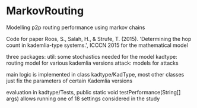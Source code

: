 # MarkovRouting
Modelling p2p routing performance using markov chains

Code for paper Roos, S., Salah, H., & Strufe, T. (2015). 'Determining the hop count in kademlia-type systems.', ICCCN 2015 for the mathematical model 

three packages:
util: some stochastics needed for the model
kadtype: routing model for various kademlia versions
attack: models for attacks 

main logic is implemented in class kadtype/KadType, most other classes just fix the parameters of certain Kademlia versions

evaluation in kadtype/Tests, public static void testPerformance(String[] args) allows running one of 18 settings considered in the study 


